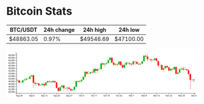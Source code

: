# Bitcoin Stats

BTC/USDT|24h change|24h high|24h low|
|---|---|---|---|
|$48863.05|0.97%|$49546.69|$47100.00|

<img src="./chart.svg">
